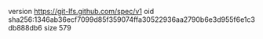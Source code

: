 version https://git-lfs.github.com/spec/v1
oid sha256:1346ab36ecf7099d85f359074ffa30522936aa2790b6e3d955f6e1c3db888db6
size 579
